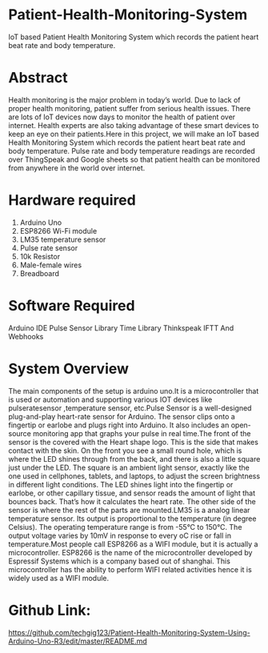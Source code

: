 # Patient-Health-Monitoring-System
IoT based Patient Health Monitoring System which records the patient heart beat rate and body temperature. 

# Abstract
Health monitoring is the major problem in today’s world. Due to lack of proper health monitoring, patient suffer from serious health issues. There are lots of IoT devices now days to monitor the health of patient over internet. Health experts are also taking advantage of these smart devices to keep an eye on their patients.Here in this project, we will make an IoT based Health Monitoring System which records the patient heart beat rate and body temperature. Pulse rate and body temperature readings are recorded over ThingSpeak and Google sheets so that patient health can be monitored from anywhere in the world over internet.

# Hardware required
1. Arduino Uno
2. ESP8266 Wi-Fi module
3. LM35 temperature sensor
4. Pulse rate sensor
5. 10k Resistor
6. Male-female wires
7. Breadboard

# Software Required
Arduino IDE
Pulse Sensor Library
Time Library
Thinkspeak
IFTT And Webhooks


# System Overview
The main components of the setup is arduino uno.It is a microcontroller that is used or automation and supporting various IOT devices like pulseratesensor ,temperature sensor, etc.Pulse Sensor is a well-designed plug-and-play heart-rate sensor for Arduino. The sensor clips onto a fingertip or earlobe and plugs right into Arduino. It also includes an open-source monitoring app that graphs your pulse in real time.The front of the sensor is the covered with the Heart shape logo. This is the side that makes contact with the skin. On the front you see a small round hole, which is where the LED shines through from the back, and there is also a little square just under the LED. The square is an ambient light sensor, exactly like the one used in cellphones, tablets, and laptops, to adjust the screen brightness in different light conditions. The LED shines light into the fingertip or earlobe, or other capillary tissue, and sensor reads the amount of light that bounces back. That’s how it calculates the heart rate. The other side of the sensor is where the rest of the parts are mounted.LM35 is a analog linear temperature sensor. Its output is proportional to the temperature (in degree Celsius). The operating temperature range is from -55°C to 150°C. The output voltage varies by 10mV in response to every oC rise or fall in temperature.Most people call ESP8266 as a WIFI module, but it is actually a microcontroller. ESP8266 is the name of the microcontroller developed by Espressif Systems which is a company based out of shanghai. This microcontroller has the ability to perform WIFI related activities hence it is widely used as a WIFI module.

# Github Link:
https://github.com/techgig123/Patient-Health-Monitoring-System-Using-Arduino-Uno-R3/edit/master/README.md




